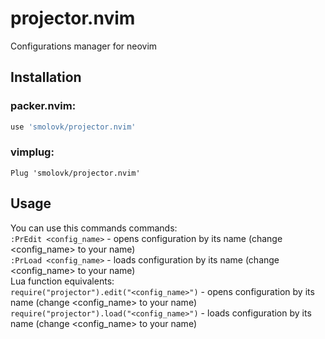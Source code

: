 # projector.nvim
Configurations manager for neovim

## Installation
### packer.nvim:
```lua
use 'smolovk/projector.nvim'
```  

### vimplug:
```vimscript
Plug 'smolovk/projector.nvim'  
```  

## Usage  
You can use this commands commands:  
    `:PrEdit <config_name>` - opens configuration by its name (change <config_name> to your name)  
    `:PrLoad <config_name>` - loads configuration by its name (change <config_name> to your name)  
Lua function equivalents:  
    `require("projector").edit("<config_name>")` - opens configuration by its name (change <config_name> to your name)  
    `require("projector").load("<config_name>")` - loads configuration by its name (change <config_name> to your name)

